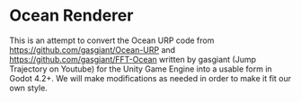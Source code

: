 # Ocean Renderer
 This is an attempt to convert the Ocean URP code from https://github.com/gasgiant/Ocean-URP and https://github.com/gasgiant/FFT-Ocean written by gasgiant (Jump Trajectory on Youtube) for the Unity Game Engine into a usable form in Godot 4.2+. We will make modifications as needed in order to make it fit our own style.
